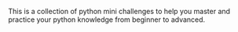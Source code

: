 This is a collection of python mini challenges to help you master and practice your python knowledge from beginner to advanced.